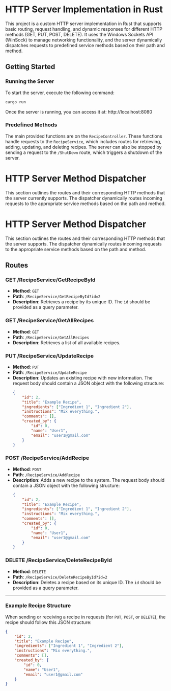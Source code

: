 # HTTP Server Implementation in Rust

This project is a custom HTTP server implementation in Rust that supports basic routing, request handling, and dynamic responses for different HTTP methods (GET, PUT, POST, DELETE). It uses the Windows Sockets API (WinSock) to manage networking functionality, and the server dynamically dispatches requests to predefined service methods based on their path and method.

## Getting Started

### Running the Server

To start the server, execute the following command:

```bash
cargo run
```


Once the server is running, you can access it at:
http://localhost:8080

### Predefined Methods

The main provided functions are on the `RecipeController`. These functions handle requests to the `RecipeService`, which includes routes for retrieving, adding, updating, and deleting recipes.
The server can also be stopped by sending a request to the `/ShutDown` route, which triggers a shutdown of the server.

# HTTP Server Method Dispatcher

This section outlines the routes and their corresponding HTTP methods that the server currently supports. The dispatcher dynamically routes incoming requests to the appropriate service methods based on the path and method.

# HTTP Server Method Dispatcher

This section outlines the routes and their corresponding HTTP methods that the server supports. The dispatcher dynamically routes incoming requests to the appropriate service methods based on the path and method.

## Routes

### GET /RecipeService/GetRecipeById
- **Method**: `GET`
- **Path**: `/RecipeService/GetRecipeById?id=2`
- **Description**: Retrieves a recipe by its unique ID. The `id` should be provided as a query parameter.

### GET /RecipeService/GetAllRecipes
- **Method**: `GET`
- **Path**: `/RecipeService/GetAllRecipes`
- **Description**: Retrieves a list of all available recipes.

### PUT /RecipeService/UpdateRecipe
- **Method**: `PUT`
- **Path**: `/RecipeService/UpdateRecipe`
- **Description**: Updates an existing recipe with new information. The request body should contain a JSON object with the following structure:
    ```json
    {
        "id": 2,
        "title": "Example Recipe",
        "ingredients": ["Ingredient 1", "Ingredient 2"],
        "instructions": "Mix everything.",
        "comments": [],
        "created_by": {
            "id": 0,
            "name": "User1",
            "email": "user1@gmail.com"
        }
    }
    ```

### POST /RecipeService/AddRecipe
- **Method**: `POST`
- **Path**: `/RecipeService/AddRecipe`
- **Description**: Adds a new recipe to the system. The request body should contain a JSON object with the following structure:
    ```json
    {
        "id": 2,
        "title": "Example Recipe",
        "ingredients": ["Ingredient 1", "Ingredient 2"],
        "instructions": "Mix everything.",
        "comments": [],
        "created_by": {
            "id": 0,
            "name": "User1",
            "email": "user1@gmail.com"
        }
    }
    ```

### DELETE /RecipeService/DeleteRecipeById
- **Method**: `DELETE`
- **Path**: `/RecipeService/DeleteRecipeById?id=2`
- **Description**: Deletes a recipe based on its unique ID. The `id` should be provided as a query parameter.

---

### Example Recipe Structure

When sending or receiving a recipe in requests (for `PUT`, `POST`, or `DELETE`), the recipe should follow this JSON structure:

```json
{
    "id": 2,
    "title": "Example Recipe",
    "ingredients": ["Ingredient 1", "Ingredient 2"],
    "instructions": "Mix everything.",
    "comments": [],
    "created_by": {
        "id": 0,
        "name": "User1",
        "email": "user1@gmail.com"
    }
}

